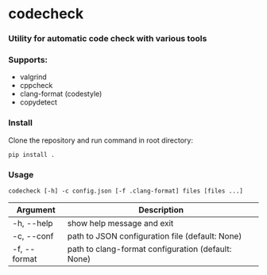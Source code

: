 # codecheck
### Utility for automatic code check with various tools
### Supports:
- valgrind
- cppcheck
- clang-format (codestyle)
- copydetect
### Install     
Clone the repository and run command in root directory:
```
pip install .
```
### Usage
```
codecheck [-h] -c config.json [-f .clang-format] files [files ...]
```     
| Argument     | Description |
| ------------ | ----------- |
| -h, --help   | show help message and exit|
| -c, --conf   | path to JSON configuration file (default: None) |
| -f, --format | path to clang-format configuration (default: None) |